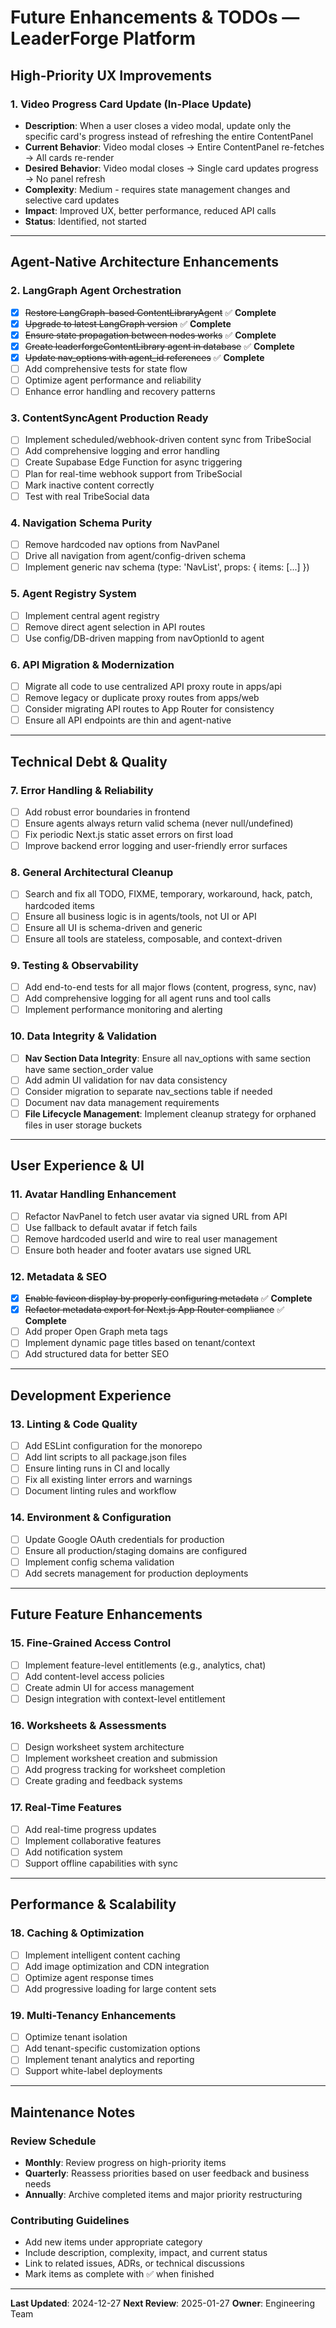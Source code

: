 # Future Enhancements & TODOs — LeaderForge Platform

## High-Priority UX Improvements

### 1. Video Progress Card Update (In-Place Update)
- **Description**: When a user closes a video modal, update only the specific card's progress instead of refreshing the entire ContentPanel
- **Current Behavior**: Video modal closes → Entire ContentPanel re-fetches → All cards re-render
- **Desired Behavior**: Video modal closes → Single card updates progress → No panel refresh
- **Complexity**: Medium - requires state management changes and selective card updates
- **Impact**: Improved UX, better performance, reduced API calls
- **Status**: Identified, not started

---

## Agent-Native Architecture Enhancements

### 2. LangGraph Agent Orchestration
- [x] ~~Restore LangGraph-based ContentLibraryAgent~~ ✅ **Complete**
- [x] ~~Upgrade to latest LangGraph version~~ ✅ **Complete**
- [x] ~~Ensure state propagation between nodes works~~ ✅ **Complete**
- [x] ~~Create leaderforgeContentLibrary agent in database~~ ✅ **Complete**
- [x] ~~Update nav_options with agent_id references~~ ✅ **Complete**
- [ ] Add comprehensive tests for state flow
- [ ] Optimize agent performance and reliability
- [ ] Enhance error handling and recovery patterns

### 3. ContentSyncAgent Production Ready
- [ ] Implement scheduled/webhook-driven content sync from TribeSocial
- [ ] Add comprehensive logging and error handling
- [ ] Create Supabase Edge Function for async triggering
- [ ] Plan for real-time webhook support from TribeSocial
- [ ] Mark inactive content correctly
- [ ] Test with real TribeSocial data

### 4. Navigation Schema Purity
- [ ] Remove hardcoded nav options from NavPanel
- [ ] Drive all navigation from agent/config-driven schema
- [ ] Implement generic nav schema (type: 'NavList', props: { items: [...] })

### 5. Agent Registry System
- [ ] Implement central agent registry
- [ ] Remove direct agent selection in API routes
- [ ] Use config/DB-driven mapping from navOptionId to agent

### 6. API Migration & Modernization
- [ ] Migrate all code to use centralized API proxy route in apps/api
- [ ] Remove legacy or duplicate proxy routes from apps/web
- [ ] Consider migrating API routes to App Router for consistency
- [ ] Ensure all API endpoints are thin and agent-native

---

## Technical Debt & Quality

### 7. Error Handling & Reliability
- [ ] Add robust error boundaries in frontend
- [ ] Ensure agents always return valid schema (never null/undefined)
- [ ] Fix periodic Next.js static asset errors on first load
- [ ] Improve backend error logging and user-friendly error surfaces

### 8. General Architectural Cleanup
- [ ] Search and fix all TODO, FIXME, temporary, workaround, hack, patch, hardcoded items
- [ ] Ensure all business logic is in agents/tools, not UI or API
- [ ] Ensure all UI is schema-driven and generic
- [ ] Ensure all tools are stateless, composable, and context-driven

### 9. Testing & Observability
- [ ] Add end-to-end tests for all major flows (content, progress, sync, nav)
- [ ] Add comprehensive logging for all agent runs and tool calls
- [ ] Implement performance monitoring and alerting

### 10. Data Integrity & Validation
- [ ] **Nav Section Data Integrity**: Ensure all nav_options with same section have same section_order value
- [ ] Add admin UI validation for nav data consistency
- [ ] Consider migration to separate nav_sections table if needed
- [ ] Document nav data management requirements
- [ ] **File Lifecycle Management**: Implement cleanup strategy for orphaned files in user storage buckets

---

## User Experience & UI

### 11. Avatar Handling Enhancement
- [ ] Refactor NavPanel to fetch user avatar via signed URL from API
- [ ] Use fallback to default avatar if fetch fails
- [ ] Remove hardcoded userId and wire to real user management
- [ ] Ensure both header and footer avatars use signed URL

### 12. Metadata & SEO
- [x] ~~Enable favicon display by properly configuring metadata~~ ✅ **Complete**
- [x] ~~Refactor metadata export for Next.js App Router compliance~~ ✅ **Complete**
- [ ] Add proper Open Graph meta tags
- [ ] Implement dynamic page titles based on tenant/context
- [ ] Add structured data for better SEO

---

## Development Experience

### 13. Linting & Code Quality
- [ ] Add ESLint configuration for the monorepo
- [ ] Add lint scripts to all package.json files
- [ ] Ensure linting runs in CI and locally
- [ ] Fix all existing linter errors and warnings
- [ ] Document linting rules and workflow

### 14. Environment & Configuration
- [ ] Update Google OAuth credentials for production
- [ ] Ensure all production/staging domains are configured
- [ ] Implement config schema validation
- [ ] Add secrets management for production deployments

---

## Future Feature Enhancements

### 15. Fine-Grained Access Control
- [ ] Implement feature-level entitlements (e.g., analytics, chat)
- [ ] Add content-level access policies
- [ ] Create admin UI for access management
- [ ] Design integration with context-level entitlement

### 16. Worksheets & Assessments
- [ ] Design worksheet system architecture
- [ ] Implement worksheet creation and submission
- [ ] Add progress tracking for worksheet completion
- [ ] Create grading and feedback systems

### 17. Real-Time Features
- [ ] Add real-time progress updates
- [ ] Implement collaborative features
- [ ] Add notification system
- [ ] Support offline capabilities with sync

---

## Performance & Scalability

### 18. Caching & Optimization
- [ ] Implement intelligent content caching
- [ ] Add image optimization and CDN integration
- [ ] Optimize agent response times
- [ ] Add progressive loading for large content sets

### 19. Multi-Tenancy Enhancements
- [ ] Optimize tenant isolation
- [ ] Add tenant-specific customization options
- [ ] Implement tenant analytics and reporting
- [ ] Support white-label deployments

---

## Maintenance Notes

### Review Schedule
- **Monthly**: Review progress on high-priority items
- **Quarterly**: Reassess priorities based on user feedback and business needs
- **Annually**: Archive completed items and major priority restructuring

### Contributing Guidelines
- Add new items under appropriate category
- Include description, complexity, impact, and current status
- Link to related issues, ADRs, or technical discussions
- Mark items as complete with ✅ when finished

---

**Last Updated**: 2024-12-27
**Next Review**: 2025-01-27
**Owner**: Engineering Team